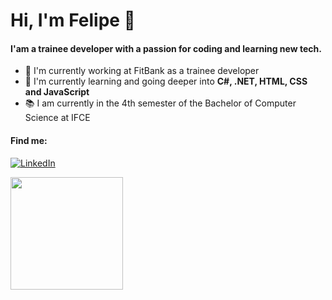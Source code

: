 # Hi, I'm Felipe :call_me_hand:

#### I'am a trainee developer with a passion for coding and learning new tech.

- 🔭 I'm currently working at FitBank as a trainee developer
- 🌱 I'm currently learning and going deeper into <strong>C#, .NET, HTML, CSS and JavaScript</strong>
- 📚 I am currently in the 4th semester of the Bachelor of Computer Science at IFCE

#### Find me:
[![LinkedIn](https://img.shields.io/badge/LinkedIn-0077B5?style=for-the-badge&logo=linkedin&logoColor=white)](https://www.linkedin.com/in/felipefrranca/)

<div>
  <a href="https://github.com/felipefrranca"> <img height="180em" src="https://github-readme-stats.vercel.app/api?username=felipefrranca&show_icons=true&theme=tokyonight&include_all_commits=true&count_private=true"/>

<!-- - 👯 I’m looking to collaborate on ... 
- 🤔 I’m looking for help with ...
- 💬 Ask me about ... 
- 📫 How to reach me: ...
- 😄 Pronouns: 
- ⚡ Fun fact: ...
-->
